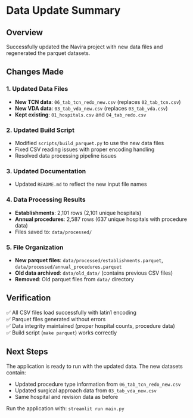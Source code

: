 # Data Update Summary

## Overview
Successfully updated the Navira project with new data files and regenerated the parquet datasets.

## Changes Made

### 1. Updated Data Files
- **New TCN data**: `06_tab_tcn_redo_new.csv` (replaces `02_tab_tcn.csv`)
- **New VDA data**: `03_tab_vda_new.csv` (replaces `03_tab_vda.csv`)
- **Kept existing**: `01_hospitals.csv` and `04_tab_redo.csv`

### 2. Updated Build Script
- Modified `scripts/build_parquet.py` to use the new data files
- Fixed CSV reading issues with proper encoding handling
- Resolved data processing pipeline issues

### 3. Updated Documentation
- Updated `README.md` to reflect the new input file names

### 4. Data Processing Results
- **Establishments**: 2,101 rows (2,101 unique hospitals)
- **Annual procedures**: 2,587 rows (637 unique hospitals with procedure data)
- Files saved to: `data/processed/`

### 5. File Organization
- **New parquet files**: `data/processed/establishments.parquet`, `data/processed/annual_procedures.parquet`
- **Old data archived**: `data/old_data/` (contains previous CSV files)
- **Removed**: Old parquet files from `data/` directory

## Verification
✅ All CSV files load successfully with latin1 encoding  
✅ Parquet files generated without errors  
✅ Data integrity maintained (proper hospital counts, procedure data)  
✅ Build script (`make parquet`) works correctly  

## Next Steps
The application is ready to run with the updated data. The new datasets contain:
- Updated procedure type information from `06_tab_tcn_redo_new.csv`
- Updated surgical approach data from `03_tab_vda_new.csv`
- Same hospital and revision data as before

Run the application with: `streamlit run main.py`
